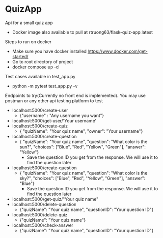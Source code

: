 # QuizApp

Api for a small quiz app

- Docker image also available to pull at rtruong63/flask-quiz-app:latest

Steps to run on docker

- Make sure you have docker installed https://www.docker.com/get-started/
- Go to root directory of project
- docker compose up -d

Test cases available in test_app.py

- python -m pytest test_app.py -v

Endpoints to try(Currently no front end is implemented). You may use postman or any other api testing platform to test

- localhost:5000/create-user
  - {"username" : "Any username you want"}
- localhost:5000/get-user/'Your username'
- localhost:5000/create-quiz
  - { "quizName": "Your quiz name", "owner": "Your username"}
- localhost:5000/create-question
  - { "quizName": "Your quiz name", "question": "What color is the sun?", "choices": ["Blue", "Red", "Yellow", "Green"], "answer": "Yellow"}
    - Save the question ID you get from the response. We will use it to find the question later
- localhost:5000/create-question
  - { "quizName": "Your quiz name", "question": "What color is the sky?", "choices": ["Blue", "Red", "Yellow", "Green"], "answer": "Blue"}
    - Save the question ID you get from the response. We will use it to find the question later
- localhost:5000/get-quiz/"Your quiz name"
- localhost:5000/delete-question
  - {"quizName": "Your quiz name", "questionID": "Your question ID"}
- localhost:5000/delete-quiz
  - {"quizName": "Your quiz name"}
- localhost:5000/check-answer
  - {"quizName": "Your quiz name", "questionID": "Your question ID"}
